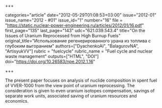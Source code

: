 +++

categories="article"
date="2012-05-29T01:08:53+03:00"
issue="2012-01"
issue_name="2012 - #01"
issue_id="1"
number="16"
file = "https://static.nuclear-power-engineering.ru/articles/2012/01/16.pdf"
first_page="135"
last_page="143"
udc="621.039.543.4"
title="On the Issues of Uranium Reprocessed from High Burnup Fuels"
original_title="Использование регенерированного урана из топлива с глубоким выгоранием"
authors=["DyachenkoAI", "BalagurovNA", "ArtisyukVV"]
rubric = "fuelcycle"
rubric_name = "Fuel cycle and nuclear waste management"
outputs=["HTML", "DOI"]
doi="https://doi.org/10.26583/npe.2012.1.16"

+++

The present paper focuses on analysis of nuclide composition in spent fuel of VVER-1000 from the view point of uranium reprocessing. The consideration is given to even uranium isotopes compensation, savings of separate work units, associated saving of uranium resources and economics.